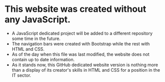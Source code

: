 # This website was created without any JavaScript.

- A JavaScript dedicated project will be added to a different repository some time in the future.
- The navigation bars were created with Bootstrap while the rest with HTML and CSS.
- As of the day when this file was last modified, the website does not contain up to date information.
- As it stands now, this GitHub dedicated website version is nothing more than a display of its creator's skills in HTML and CSS for a position in the IT sector.
